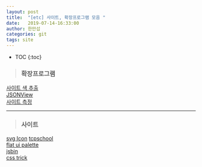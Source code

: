 ```yaml
---
layout: post
title:  "[etc] 사이트, 확장프로그램 모음 "
date:   2019-07-14-16:33:00
author: 한만섭
categories: git
tags: site
---
```


* TOC
{:toc}

> ### 확장프로그램  

[사이트 색 추출](https://chrome.google.com/webstore/detail/colorzilla/bhlhnicpbhignbdhedgjhgdocnmhomnp?hl=ko)  
[JSONView](https://chrome.google.com/webstore/detail/jsonview/chklaanhfefbnpoihckbnefhakgolnmc?hl=ko)  
[사이트 측정](https://chrome.google.com/webstore/detail/page-ruler-redux/giejhjebcalaheckengmchjekofhhmal?hl=ko)

*** 

> ### 사이트 
[svg Icon](https://iconmonstr.com/)
[tcpschool](http://tcpschool.com/)  
[flat ui palette](https://flatuicolors.com/palette/defo)  
[jsbin](https://jsbin.com/zacuhayuni/edit?js,console)  
[css trick](https://css-tricks.com/)
